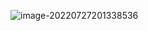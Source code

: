 ![image-20220727201338536](C:\Users\kuang\AppData\Roaming\Typora\typora-user-images\image-20220727201338536.png)